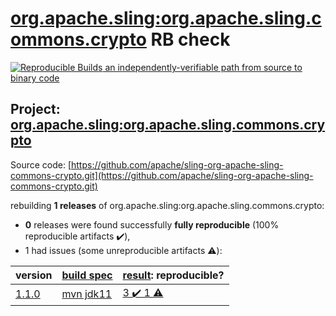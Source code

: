 [org.apache.sling:org.apache.sling.commons.crypto](https://search.maven.org/artifact/org.apache.sling/org.apache.sling.commons.crypto/) RB check
=======

[![Reproducible Builds](https://reproducible-builds.org/images/logos/rb.svg) an independently-verifiable path from source to binary code](https://reproducible-builds.org/)

## Project: [org.apache.sling:org.apache.sling.commons.crypto](https://search.maven.org/artifact/org.apache.sling/org.apache.sling.commons.crypto/)

Source code: [https://github.com/apache/sling-org-apache-sling-commons-crypto.git](https://github.com/apache/sling-org-apache-sling-commons-crypto.git)

rebuilding **1 releases** of org.apache.sling:org.apache.sling.commons.crypto:
- **0** releases were found successfully **fully reproducible** (100% reproducible artifacts :heavy_check_mark:),
- 1 had issues (some unreproducible artifacts :warning:):

| version | [build spec](BUILDSPEC.md) | [result](https://reproducible-builds.org/docs/jvm/): reproducible? |
| -- | --------- | ------ |
| [1.1.0](https://search.maven.org/artifact/org.apache.sling/org.apache.sling.commons.crypto/1.1.0/pom) | [mvn jdk11](org.apache.sling.commons.crypto-1.1.0.buildspec) | [3 :heavy_check_mark:  1 :warning:](org.apache.sling.commons.crypto-1.1.0.buildcompare) |
